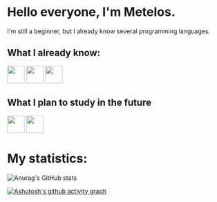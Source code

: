 # Hello everyone, I'm Metelos.
I'm still a beginner, but I already know several programming languages.
## What I already know:

<p aligr="left">
<img aligr="center" src="https://cdn.jsdelivr.net/gh/devicons/devicon@latest/icons/python/python-original.svg" height="40" width="40" />
<img aligr="center" src="https://cdn.jsdelivr.net/gh/devicons/devicon@latest/icons/javascript/javascript-original.svg" height="40" width="40" />
<img aligr="center" src="https://cdn.jsdelivr.net/gh/devicons/devicon@latest/icons/html5/html5-original.svg"  height="40" width="40" />

## What I plan to study in the future

<p aligr="left">
<img aligr="center" src="https://cdn.jsdelivr.net/gh/devicons/devicon@latest/icons/cplusplus/cplusplus-original.svg"   height="40" width="40" />
<img aligr="center" src="https://cdn.jsdelivr.net/gh/devicons/devicon@latest/icons/csharp/csharp-original.svg"  height="40" width="40"  />
          

# My statistics:


![Anurag's GitHub stats](https://github-readme-stats.vercel.app/api?username=Dai56764&show_icons=true&theme=radical)

[![Ashutosh's github activity graph](https://github-readme-activity-graph.vercel.app/graph?username=Dai56764&bg_color=000000&color=8b949e&line=26a641&point=8b949e&area=true&hide_border=true)](https://github.com/ashutosh00710/github-readme-activity-graph)
